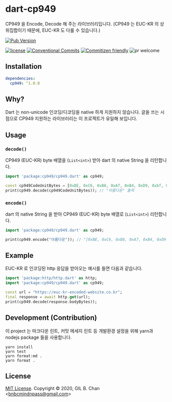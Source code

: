 # dart-cp949

CP949 을 Encode, Decode 해 주는 라이브러리입니다.
(CP949 는 EUC-KR 의 상위집합이기 때문에, EUC-KR 도 다룰 수 있습니다.)

[![Pub Version](https://img.shields.io/pub/v/cp949?color=blueviolet&style=flat-square&labelColor=black)](https://pub.dev/packages/cp949)

[![license](https://img.shields.io/badge/license-MIT-ff4081.svg?style=flat-square&labelColor=black)](./LICENSE)
[![Conventional Commits](https://img.shields.io/badge/Conventional%20Commits-1.0.0-ffab00.svg?style=flat-square&labelColor=black)](https://conventionalcommits.org)
[![Commitizen friendly](https://img.shields.io/badge/Commitizen-cz_conventional_changelog-dd2c00.svg?style=flat-square&labelColor=black)](http://commitizen.github.io/cz-cli/)
![pr welcome](https://img.shields.io/badge/PRs-welcome-09FF33.svg?style=flat-square&labelColor=black)

## Installation

```yaml
dependencies:
  cp949: ^1.0.0
```

## Why?

Dart 는 non-unicode 인코딩/디코딩을 native 하게 지원하지 않습니다.
글을 쓰는 시점으로 CP949 지원하는 라이브러리는 이 프로젝트가 유일해 보입니다.

## Usage

### `decode()`

CP949 (EUC-KR) byte 배열을 (`List<int>`) 받아 dart 의 native String 을 리턴합니다.

```dart
import 'package:cp949/cp949.dart' as cp949;

const cp949CodeUnitBytes = [0xBE, 0xC6, 0xB8, 0xA7, 0xB4, 0xD9, 0xbf, 0xee];
print(cp949.decode(cp949CodeUnitBytes)); // "아름다운" 출력
```

### `encode()`

dart 의 native String 을 받아 CP949 (EUC-KR) byte 배열로 (`List<int>`) 리턴합니다.

```dart
import 'package:cp949/cp949.dart' as cp949;

print(cp949.encode("아름다운")); // "[0xBE, 0xC6, 0xB8, 0xA7, 0xB4, 0xD9, 0xbf, 0xee]" 출력
```

## Example

EUC-KR 로 인코딩된 http 응답을 받아오는 예시를 들면 다음과 같습니다.

```dart
import 'package:http/http.dart' as http;
import 'package:cp949/cp949.dart' as cp949;

const url = "https://euc-kr-encoded-website.co.kr";
final response = await http.get(url);
print(cp949.decode(response.bodyBytes));
```

## Development (Contribution)

이 project 는 마크다운 린트, 커밋 메세지 린트 등 개발환경 설정을 위해 yarn과 nodejs package 들을 사용합니다.

```shell
yarn install
yarn test
yarn format:md .
yarn format .
```

## License

[MIT License](LICENSE). Copyright &copy; 2020, GIL B. Chan <[bnbcmindnpass@gmail.com](mailto:bnbcmindnpass@gmail.com)>
